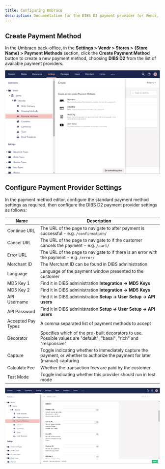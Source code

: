```yaml
---
title: Configuring Umbraco
description: Documentation for the DIBS D2 payment provider for Vendr, the eCommerce solution for Umbraco v8+
---
```


## Create Payment Method

In the Umbraco back-office, in the **Settings > Vendr > Stores > {Store Name} > Payment Methods** section, click the **Create Payment Method** button to create a new payment method, choosing **DIBS D2** from the list of available payment providers.

![Create Payment Method](/media/screenshots/dibs/d2/umbraco_create_payment_method.png)

## Configure Payment Provider Settings

In the payment method editor, configure the standard payment method settings as required, then configure the DIBS D2 payment provider settings as follows:

| Name | Description |
| ---- | ----------- |
| Continue URL | The URL of the page to navigate to after payment is successful - e.g. `/confirmation/` |
| Cancel URL | The URL of the page to navigate to if the customer cancels the payment - e.g. `/cart/` |
| Error URL | The URL of the page to navigate to if there is an error with the payment - e.g. `/error/` |
| Merchant ID | The Merchant ID can be found in DIBS administration |
| Language | Language of the payment window presented to the customer |
| MD5 Key 1 | Find it in DIBS administration **Integration -> MD5 Keys** |
| MD5 Key 2 | Find it in DIBS administration **Integration -> MD5 Keys** |
| API Username | Find it in DIBS administration **Setup -> User Setup -> API users** |
| API Password | Find it in DIBS administration **Setup -> User Setup -> API users** |
| Accepted Pay Types | A comma separated list of payment methods to accept |
| Decorator | Specifies which of the pre-built decorators to use. Possible values are "default", "basal", "rich" and "responsive" |
| Capture | Toggle indicating whether to immediately capture the payment, or whether to authorize the payment for later (manual) capturing |
| Calculate Fee |Whether the transaction fees are paid by the customer |
| Test Mode | Toggle indicating whether this provider should run in test mode |

![Create Payment Provider Settings](/media/screenshots/dibs/d2/umbraco_configure_dibs-d2_settings.png)
